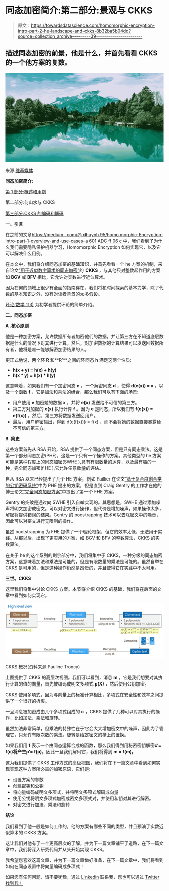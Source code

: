 # 同态加密简介:第二部分:景观与 CKKS

> 原文：<https://towardsdatascience.com/homomorphic-encryption-intro-part-2-he-landscape-and-ckks-8b32ba5b04dd?source=collection_archive---------39----------------------->

## 描述同态加密的前景，他是什么，并首先看看 CKKS 的一个他方案的复数。

![](img/ecc0a3611932bb3ab9aabe5e037cce56.png)

来源:[维基媒体](https://upload.wikimedia.org/wikipedia/commons/c/c8/Untersberg_Mountain_Salzburg_Austria_Landscape_Photography_%28256594075%29.jpeg)

**同态加密简介:**

[第 1 部分:概述和用例](https://medium.com/@dhuynh95/homomorphic-encryption-intro-part-1-overview-and-use-cases-a601adcff06c)

第二部分:何山水与 CKKS

[第三部分:CKKS 的编码和解码](/homomorphic-encryption-intro-part-3-encoding-and-decoding-in-ckks-69a5e281fee?source=friends_link&sk=f5f395522d78853747e9f1b913092d4e)

**一、引言**

在之前的文章[https://medium . com/@ dhuynh 95/homo morphic-Encryption-intro-part-1-overview-and-use-cases-a 601 ADC ff 06 c 中，](https://medium.com/@dhuynh95/homomorphic-encryption-intro-part-1-overview-and-use-cases-a601adcff06c)我们看到了为什么我们需要隐私保护机器学习，Homomorphic Encryption 如何实现它，以及它可以解决什么用例。

在本文中，我们将介绍同态加密的基础知识，并首先看看一个 he 方案的机制，来自论文[“用于近似数字算术的同态加密”](https://eprint.iacr.org/2016/421.pdf)的 **CKKS** ，与其他只对整数起作用的方案如 **BGV** 或 **BFV** 相比，它允许对实数进行近似算术。

因为在何的领域上很少有全面的指南存在，我们将花时间探索的基本力学，除了代数的基本知识之外，没有对读者背景的太多假设。

[环论(数学 113)](https://math.berkeley.edu/~gmelvin/math113su14/math113su14notes2.pdf) 为初学者提供环论的简单介绍。

**二。同态加密**

**A .核心原则**

他是一种加密方案，允许数据所有者加密他们的数据，并让第三方在不知道底层数据是什么的情况下对其进行计算。然后，对加密数据的计算结果可以发送回数据所有者，他将是唯一能够解密加密结果的人。

更正式地说，两个环 **R** 和**R’**之间的环同态 **h** 满足这两个性质:

*   **h(x + y) = h(x) + h(y)**
*   **h(x * y) = h(x) * h(y)**

这意味着，如果我们有一个加密同态 **e** ，一个解密同态 **d** ，使得 **d(e(x)) = x** ，以及一个函数 **f** ，它是加法和乘法的组合，那么我们可以有下面的场景:

*   用户使用 **e** 加密她的数据 **x** ，并将 **e(x)** 发送给不可信的第三方。
*   第三方对加密的 **e(x)** 执行计算 **f** 。因为 **e** 是同态，所以我们有 **f(e(x)) = e(f(x))** 。然后，第三方将数据发送回用户。
*   最后，用户解密输出，得到 d(e(f(x))) = f(x) ，而不会将她的数据直接暴露给不可信的第三方。

**B .简史**

这些方案首先从 RSA 开始，RSA 提供了一个同态方案，但是只有同态乘法。这是第一个部分同态加密(PHE)，这是一个只有一个操作的方案。其他类型的 he 方案可能是某种程度上的同态加密(SWHE ),具有有限数量的运算，以及最有趣的一种，完全同态加密(f HE ),它允许任意数量的评估。

自从 RSA 以来已经提出了几个 HE 方案，例如 Paillier 在论文[“基于复合度剩余类的公钥密码系统”](https://link.springer.com/chapter/10.1007%2F3-540-48910-X_16)中为 PHE 提出的方案，但是直到 Craig Gentry 的工作才在他的博士论文[“完全同态加密方案”](https://crypto.stanford.edu/craig/craig-thesis.pdf)中提出了第一个 FHE 方案。

Gentry 的突破是通过向 SWHE 引入自举实现的。其思想是，SWHE 通过添加噪声将明文加密成密文。可以对密文进行操作，但代价是增加噪声，如果操作太多，解密将提供错误的结果。Gentry 的 boostrapping 技术可以去除密文中的噪音，因此可以对密文进行无限制的操作。

虽然 bootstrapping 为 FHE 提供了一个理论框架，但它的效率太低，无法用于实践。从那以后，出现了更实用的方案，如 BGV 和 BFV 的整数算法，CKKS 的实数算法。

在关于 he 的这个系列的剩余部分中，我们将集中于 CKKS，一种分级的同态加密方案，这意味着加法和乘法是可能的，但是有限数量的乘法是可能的。虽然自举在 CKKS 是可用的，但是这种操作仍然是昂贵的，并且使得它在实践中不太可用。

**三世。CKKS**

这里我们将集中讨论 CKKS 方案。本节将介绍 CKKS 的基础，我们将在后面的文章中看到如何实现它。

![](img/984d3c48e354214b9f3741bd2aa51be9.png)

CKKS 概况(资料来源:Pauline Troncy)

上图提供了 CKKS 的高层次视图。我们可以看到，消息 **m** ，它是我们想要对其执行计算的值的向量，首先被编码成明文多项式 **p(X)** ，然后使用公钥加密。

CKKS 使用多项式，因为与向量上的标准计算相比，多项式在安全性和效率之间提供了一个很好的折衷。

一旦消息被加密成由几个多项式组成的 **c** ，CKKS 提供了几种可以对其执行的操作，比如加法、乘法和旋转。

虽然加法非常简单，但乘法的特殊性在于它会大大增加密文中的噪声，因此为了管理它，只允许有限次数的乘法。旋转是给定密文的槽上的置换。

如果我们用 **f** 表示一个由同态运算合成的函数，那么我们得到用秘密密钥解密**c’= f(c)**将产生**p’= f(p)**。因此一旦我们解码它，我们将得到 **m = f(m)。**

这为我们提供了 CKKS 工作方式的高级视图，我们将在下一篇文章中看到如何实现实现这种方案所必需的加密原语，它们是:

*   设置方案的参数
*   创建密钥和公钥
*   将向量编码成明文多项式，并将明文多项式解码成向量
*   使用公钥将明文多项式加密成密文多项式对，并使用私钥对其进行解密。
*   对密文进行加法、乘法和旋转

**结论**

我们看到了他一般是如何工作的，他的方案有哪些不同的类型，并且预演了实数近似算术的 CKKS 方案。

这让我们对他有了一个更高层次的了解，并为下一篇文章铺平了道路，在下一篇文章中，我们将深入研究代码并从头开始实现 CKKS。

我希望您喜欢这篇文章，并为下一篇文章做好准备，在下一篇文章中，我们将看到如何在同态设置中将向量编码成多项式！

如果您有任何问题，请不要犹豫，通过 [Linkedin](https://www.linkedin.com/in/dhuynh95/) 联系我，您也可以通过 [Twitter 找到我！](https://twitter.com/dhuynh95)